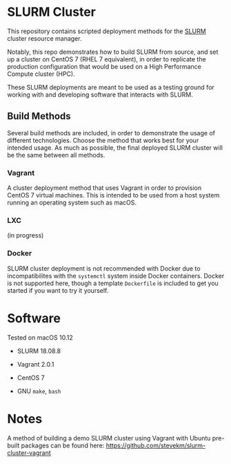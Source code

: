 # SLURM Cluster

This repository contains scripted deployment methods for the [SLURM](https://slurm.schedmd.com/documentation.html) cluster resource manager.

Notably, this repo demonstrates how to build SLURM from source, and set up a cluster on CentOS 7 (RHEL 7 equivalent), in order to replicate the production configuration that would be used on a High Performance Compute cluster (HPC).

These SLURM deployments are meant to be used as a testing ground for working with and developing software that interacts with SLURM.

## Build Methods

Several build methods are included, in order to demonstrate the usage of different technologies. Choose the method that works best for your intended usage. As much as possible, the final deployed SLURM cluster will be the same between all methods.

### Vagrant

A cluster deployment method that uses Vagrant in order to provision CentOS 7 virtual machines. This is intended to be used from a host system running an operating system such as macOS.

### LXC

(in progress)

### Docker

SLURM cluster deployment is not recommended with Docker due to incompatibilites with the `systemctl` system inside Docker containers. Docker is not supported here, though a template `Dockerfile` is included to get you started if you want to try it yourself.

# Software

Tested on macOS 10.12

- SLURM 18.08.8

- Vagrant 2.0.1

- CentOS 7

- GNU `make`, `bash`

# Notes

A method of building a demo SLURM cluster using Vagrant with Ubuntu pre-built packages can be found here: https://github.com/stevekm/slurm-cluster-vagrant
